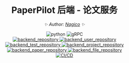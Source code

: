 <div align="center">

# PaperPilot 后端 - 论文服务

<!-- markdownlint-disable-next-line MD036 -->
_✨ Author: [Nagico](https://github.com/Nagico/) ✨_
</div>

<p align="center">
  <img src="https://img.shields.io/badge/Python-3.9|3.10|3.11-blue" alt="python">
  <img src="https://img.shields.io/badge/gRPC-proto3-2ca1aa" alt="gRPC">
  <br />
  <a href="https://github.com/Nagico/paperpilot-backend">
    <img src="https://img.shields.io/badge/Github-backend-brightgreen?logo=github" alt="backend_repository">
  </a>
  <a href="https://github.com/Nagico/paperpilot-backend-user">
    <img src="https://img.shields.io/badge/Github-backend_user-brightgreen?logo=github" alt="backend_user_repository">
  </a>
  <a href="https://github.com/Nagico/paperpilot-backend-test">
    <img src="https://img.shields.io/badge/Github-backend_test-brightgreen?logo=github" alt="backend_test_repository">
  </a><a href="https://github.com/Nagico/paperpilot-backend-project">
    <img src="https://img.shields.io/badge/Github-backend_project-brightgreen?logo=github" alt="backend_project_repository">
  </a><a href="https://github.com/Nagico/paperpilot-backend-paper">
    <img src="https://img.shields.io/badge/Github-backend_paper-brightgreen?logo=github" alt="backend_paper_repository">
  </a>
  <a href="https://github.com/Nagico/paperpilot-backend-file">
    <img src="https://img.shields.io/badge/Github-backend_file-brightgreen?logo=github" alt="backend_file_repository">
  </a>
  <br />

  <a href="https://github.com/Nagico/paperpilot-backend-user/actions/workflows/cicd.yml">
    <img src="https://github.com/Nagico/paperpilot-backend-user/actions/workflows/cicd.yml/badge.svg?branch=main" alt="CI/CD">
  </a>
</p>
<!-- markdownlint-enable MD033 -->
